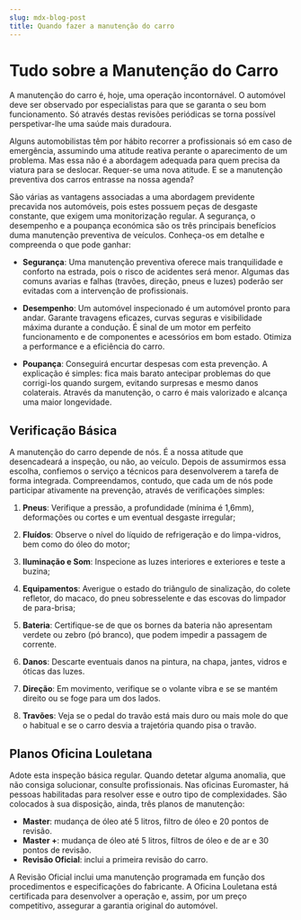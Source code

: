 ```yaml
---
slug: mdx-blog-post
title: Quando fazer a manutenção do carro
---
```


# Tudo sobre a Manutenção do Carro

A manutenção do carro é, hoje, uma operação incontornável. O automóvel deve ser observado por especialistas para que se garanta o seu bom funcionamento. Só através destas revisões periódicas se torna possível perspetivar-lhe uma saúde mais duradoura.

Alguns automobilistas têm por hábito recorrer a profissionais só em caso de emergência, assumindo uma atitude reativa perante o aparecimento de um problema. Mas essa não é a abordagem adequada para quem precisa da viatura para se deslocar. Requer-se uma nova atitude. E se a manutenção preventiva dos carros entrasse na nossa agenda?

São várias as vantagens associadas a uma abordagem previdente precavida nos automóveis, pois estes possuem peças de desgaste constante, que exigem uma monitorização regular. A segurança, o desempenho e a poupança económica são os três principais benefícios duma manutenção preventiva de veículos. Conheça-os em detalhe e compreenda o que pode ganhar:

- **Segurança**: Uma manutenção preventiva oferece mais tranquilidade e conforto na estrada, pois o risco de acidentes será menor. Algumas das comuns avarias e falhas (travões, direção, pneus e luzes) poderão ser evitadas com a intervenção de profissionais.

- **Desempenho**: Um automóvel inspecionado é um automóvel pronto para andar. Garante travagens eficazes, curvas seguras e visibilidade máxima durante a condução. É sinal de um motor em perfeito funcionamento e de componentes e acessórios em bom estado. Otimiza a performance e a eficiência do carro.

- **Poupança**: Conseguirá encurtar despesas com esta prevenção. A explicação é simples: fica mais barato antecipar problemas do que corrigi-los quando surgem, evitando surpresas e mesmo danos colaterais. Através da manutenção, o carro é mais valorizado e alcança uma maior longevidade.

## Verificação Básica

A manutenção do carro depende de nós. É a nossa atitude que desencadeará a inspeção, ou não, ao veículo. Depois de assumirmos essa escolha, confiemos o serviço a técnicos para desenvolverem a tarefa de forma integrada. Compreendamos, contudo, que cada um de nós pode participar ativamente na prevenção, através de verificações simples:

1. **Pneus**: Verifique a pressão, a profundidade (mínima é 1,6mm), deformações ou cortes e um eventual desgaste irregular;

2. **Fluídos**: Observe o nível do líquido de refrigeração e do limpa-vidros, bem como do óleo do motor;

3. **Iluminação e Som**: Inspecione as luzes interiores e exteriores e teste a buzina;

4. **Equipamentos**: Averigue o estado do triângulo de sinalização, do colete refletor, do macaco, do pneu sobresselente e das escovas do limpador de para-brisa;

5. **Bateria**: Certifique-se de que os bornes da bateria não apresentam verdete ou zebro (pó branco), que podem impedir a passagem de corrente.

6. **Danos**: Descarte eventuais danos na pintura, na chapa, jantes, vidros e óticas das luzes.

7. **Direção**: Em movimento, verifique se o volante vibra e se se mantém direito ou se foge para um dos lados.

8. **Travões**: Veja se o pedal do travão está mais duro ou mais mole do que o habitual e se o carro desvia a trajetória quando pisa o travão.

## Planos Oficina Louletana

Adote esta inspeção básica regular. Quando detetar alguma anomalia, que não consiga solucionar, consulte profissionais. Nas oficinas Euromaster, há pessoas habilitadas para resolver esse e outro tipo de complexidades. São colocados à sua disposição, ainda, três planos de manutenção:

- **Master**: mudança de óleo até 5 litros, filtro de óleo e 20 pontos de revisão.
- **Master +**: mudança de óleo até 5 litros, filtros de óleo e de ar e 30 pontos de revisão.
- **Revisão Oficial**: inclui a primeira revisão do carro.

A Revisão Oficial inclui uma manutenção programada em função dos procedimentos e especificações do fabricante. A Oficina Louletana está certificada para desenvolver a operação e, assim, por um preço competitivo, assegurar a garantia original do automóvel.
